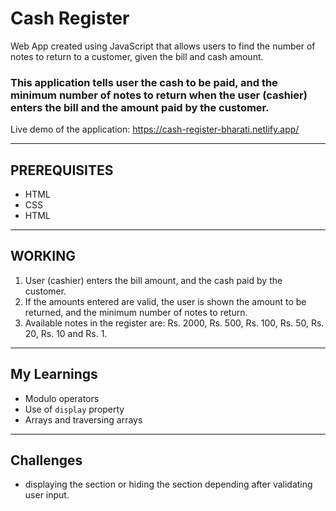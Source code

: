 # Cash Register
Web App created using JavaScript that allows users to find the number of notes to return to a customer, given the bill and cash amount.

### This application tells user the cash to be paid, and the minimum number of notes to return when the user (cashier) enters the bill and the amount paid by the customer.
Live demo of the application: https://cash-register-bharati.netlify.app/
<hr />

## PREREQUISITES
* HTML
* CSS
* HTML

<hr />

## WORKING
1. User (cashier) enters the bill amount, and the cash paid by the customer.
2. If the amounts entered are valid, the user is shown the amount to be returned, and the minimum number of notes to return.
3. Available notes in the register are: Rs. 2000, Rs. 500, Rs. 100, Rs. 50, Rs. 20, Rs. 10 and Rs. 1. 

<hr />

## My Learnings
- Modulo operators
- Use of `display` property
- Arrays and traversing arrays

<hr />

## Challenges
- displaying the section or hiding the section depending after validating user input.
